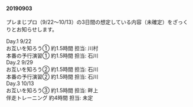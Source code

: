 #### 20190903
プレまじプロ（9/22〜10/13）の3日間の想定している内容（未確定）をざっくりとお知らせします。  
  
Day.1 9/22  
お互いを知ろう① 約1.5時間 担当: 川村  
本番の予行演習① 約1.5時間 担当: 石川  
Day.2 9/29  
お互いを知ろう② 約1.5時間 担当: 石川  
本番の予行演習② 約1.5時間 担当: 石川  
Day.3 10/13  
お互いを知ろう③ 約1.5時間 担当: 畔上  
伴走トレーニング 約4時間 担当: 未定  
